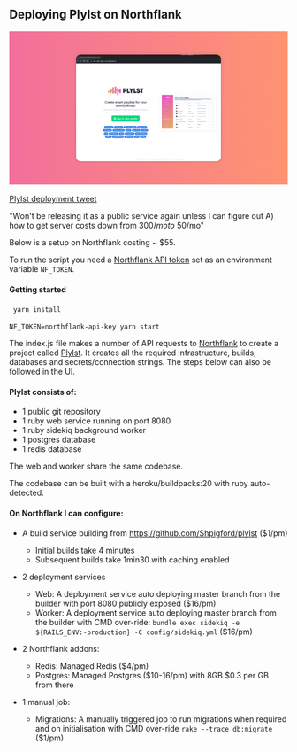 ## Deploying Plylst on Northflank

![Plylst on Northflank](header.png)

[Plylst deployment tweet](https://twitter.com/Shpigford/status/1464262400362831876)

"Won't be releasing it as a public service again unless I can figure out A) how to get server costs down from $300/mo to ~$50/mo"

Below is a setup on Northflank costing ~ $55.

To run the script you need a [Northflank API token](https://northflank.com/docs/v1/application/secure/manage-api-tokens) set as an environment variable `NF_TOKEN`.

#### Getting started 
``` yarn install```

```NF_TOKEN=northflank-api-key yarn start```

The index.js file makes a number of API requests to [Northflank](https://northflank.com) to create a project called [Plylst](https://github.com/Shpigford/plylst
). It creates all the required infrastructure, builds, databases and secrets/connection strings.
The steps below can also be followed in the UI.

#### Plylst consists of:
- 1 public git repository
- 1 ruby web service running on port 8080
- 1 ruby sidekiq background worker
- 1 postgres database
- 1 redis database

The web and worker share the same codebase.

The codebase can be built with a heroku/buildpacks:20 with ruby auto-detected.

#### On Northflank I can configure:

- A build service building from https://github.com/Shpigford/plylst ($1/pm)
    - Initial builds take 4 minutes
    - Subsequent builds take 1min30 with caching enabled

- 2 deployment services
    - Web: A deployment service auto deploying master branch from the builder with port 8080 publicly exposed ($16/pm)
    - Worker: A deployment service auto deploying master branch from the builder with CMD over-ride: `bundle exec sidekiq -e ${RAILS_ENV:-production} -C config/sidekiq.yml` ($16/pm)

- 2 Northflank addons:
   - Redis: Managed Redis ($4/pm)
   - Postgres: Managed Postgres ($10-16/pm) with 8GB $0.3 per GB from there

- 1 manual job:
   - Migrations: A manually triggered job to run migrations when required and on initialisation with CMD over-ride `rake --trace db:migrate`  ($1/pm)